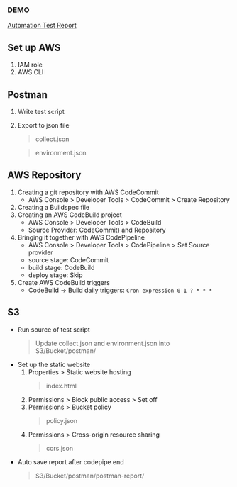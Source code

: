 ### DEMO
[Automation Test Report](http://automation-test-report.s3-website-us-east-1.amazonaws.com/#)

## Set up AWS
1. IAM role
2. AWS CLI

## Postman
1. Write test script
2. Export to json file
    > collect.json

    > environment.json

## AWS Repository
1. Creating a git repository with AWS CodeCommit
    - AWS Console > Developer Tools > CodeCommit > Create Repository
2. Creating a Buildspec file
3. Creating an AWS CodeBuild project
    - AWS Console > Developer Tools > CodeBuild
    - Source Provider: CodeCommit) and Repository
4. Bringing it together with AWS CodePipeline
    - AWS Console > Developer Tools > CodePipeline > Set Source provider
    - source stage: CodeCommit
    - build stage: CodeBuild
    - deploy stage: Skip
5. Create AWS CodeBuild triggers
    - CodeBuild -> Build daily triggers: `Cron expression 0 1 ? * * *`

## S3
- Run source of test script
    > Update collect.json and environment.json into S3/Bucket/postman/
- Set up the static website
    1. Properties > Static website hosting
        > index.html
    2. Permissions > Block public access > Set off
    3. Permissions > Bucket policy
        > policy.json
    4. Permissions > Cross-origin resource sharing
        > cors.json
- Auto save report after codepipe end
    > S3/Bucket/postman/postman-report/


